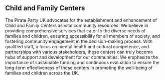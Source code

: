 ## Child and Family Centers

The Pirate Party UK advocates for the establishment and enhancement of Child and Family Centers as vital community resources. We believe in providing comprehensive services that cater to the diverse needs of families and children, ensuring accessibility for all members of society, and fostering community engagement in the decision-making process. With qualified staff, a focus on mental health and cultural competence, and partnerships with various stakeholders, these centers can truly become hubs of support and development for our communities. We emphasize the importance of sustainable funding and continuous evaluation to ensure the long-term effectiveness of these centers in promoting the well-being of families and children across the UK.
